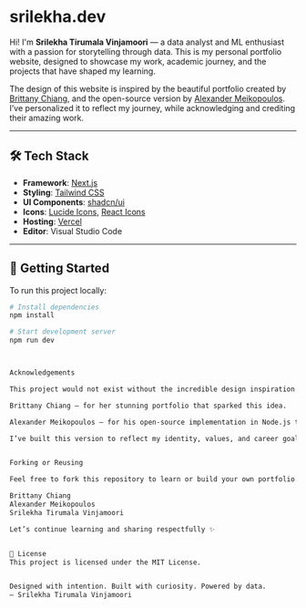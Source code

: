# srilekha.dev

Hi! I'm **Srilekha Tirumala Vinjamoori** — a data analyst and ML enthusiast with a passion for storytelling through data. This is my personal portfolio website, designed to showcase my work, academic journey, and the projects that have shaped my learning.

The design of this website is inspired by the beautiful portfolio created by [Brittany Chiang](https://brittanychiang.com), and the open-source version by [Alexander Meikopoulos](https://meikopoulos.com). I’ve personalized it to reflect my journey, while acknowledging and crediting their amazing work.

---

## 🛠️ Tech Stack

- **Framework**: [Next.js](https://nextjs.org/)
- **Styling**: [Tailwind CSS](https://tailwindcss.com/)
- **UI Components**: [shadcn/ui](https://ui.shadcn.com/)
- **Icons**: [Lucide Icons](https://lucide.dev/), [React Icons](https://react-icons.github.io/react-icons/)
- **Hosting**: [Vercel](https://vercel.com/)
- **Editor**: Visual Studio Code

---

## 🚀 Getting Started

To run this project locally:

```bash
# Install dependencies
npm install

# Start development server
npm run dev



Acknowledgements

This project would not exist without the incredible design inspiration from:

Brittany Chiang – for her stunning portfolio that sparked this idea.

Alexander Meikopoulos – for his open-source implementation in Node.js that served as a solid foundation.

I’ve built this version to reflect my identity, values, and career goals — while learning and experimenting with modern front-end development tools along the way.


Forking or Reusing

Feel free to fork this repository to learn or build your own portfolio. If you do use any part of the code or design, I kindly request that you credit:

Brittany Chiang
Alexander Meikopoulos
Srilekha Tirumala Vinjamoori

Let’s continue learning and sharing respectfully ✨


📝 License
This project is licensed under the MIT License.


Designed with intention. Built with curiosity. Powered by data.
— Srilekha Tirumala Vinjamoori

